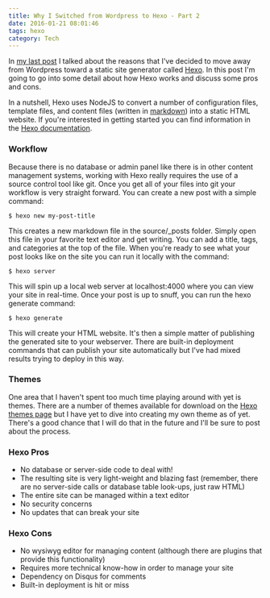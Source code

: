 ```yaml
---
title: Why I Switched from Wordpress to Hexo - Part 2
date: 2016-01-21 08:01:46
tags: hexo
category: Tech
---
```


In [my last post](/2016/01/15/Why-I-Switched-from-Wordpress-to-Hexo/) I talked about the reasons that I've decided to move away from Wordpress toward a static site generator called [Hexo](http://hexo.io).  In this post I'm going to go into some detail about how Hexo works and discuss some pros and cons.

In a nutshell, Hexo uses NodeJS to convert a number of configuration files, template files, and content files (written in [markdown](https://daringfireball.net/projects/markdown/)) into a static HTML website.  If you're interested in getting started you can find information in the [Hexo documentation](https://hexo.io/docs/).

### Workflow

Because there is no database or admin panel like there is in other content management systems, working with Hexo really requires the use of a source control tool like git.  Once you get all of your files into git your workflow is very straight forward.  You can create a new post with a simple command:

	$ hexo new my-post-title
	
This creates a new markdown file in the source/_posts folder.  Simply open this file in your favorite text editor and get writing.  You can add a title, tags, and categories at the top of the file.  When you're ready to see what your post looks like on the site you can run it locally with the command:

	$ hexo server

This will spin up a local web server at localhost:4000 where you can view your site in real-time.  Once your post is up to snuff, you can run the hexo generate command:

	$ hexo generate
	
This will create your HTML website. It's then a simple matter of publishing the generated site to your webserver.  There are built-in deployment commands that can publish your site automatically but I've had mixed results trying to deploy in this way.

### Themes

One area that I haven't spent too much time playing around with yet is themes.  There are a number of themes available for download on the [Hexo themes page](https://hexo.io/themes/) but I have yet to dive into creating my own theme as of yet.  There's a good chance that I will do that in the future and I'll be sure to post about the process.

### Hexo Pros

* No database or server-side code to deal with!
* The resulting site is very light-weight and blazing fast (remember, there are no server-side calls or database table look-ups, just raw HTML)
* The entire site can be managed within a text editor
* No security concerns 
* No updates that can break your site

### Hexo Cons

* No wysiwyg editor for managing content (although there are plugins that provide this functionality)
* Requires more technical know-how in order to manage your site
* Dependency on Disqus for comments
* Built-in deployment is hit or miss